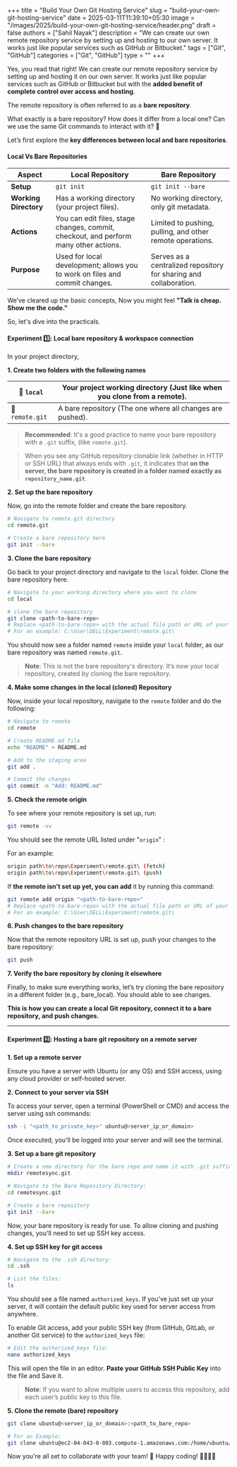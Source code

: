 +++
title = "Build Your Own Git Hosting Service"
slug = "build-your-own-git-hosting-service"
date = 2025-03-11T11:39:10+05:30
image = "/images/2025/build-your-own-git-hosting-service/header.png"
draft = false
authors = ["Sahil Nayak"]
description = "We can create our own remote repository service by setting up and hosting to our own server. It works just like popular services such as GitHub or Bitbucket."
tags = ["Git", "GitHub"]
categories = ["Git", "GitHub"]
type = ""
+++

Yes, you read that right! We can create our remote repository service by setting up and hosting it on our own server. It works just like popular services such as GitHub or Bitbucket but with the **added benefit of complete control over access and hosting**.

The remote repository is often referred to as a **bare repository**.

What exactly is a bare repository? How does it differ from a local one? Can we use the same Git commands to interact with it? 🤔

Let’s first explore the **key differences between local and bare repositories**.

#### Local Vs Bare Repositories

| **Aspect**            | **Local Repository**                                                                 | **Bare Repository**                                               |
| --------------------- | ------------------------------------------------------------------------------------ | ----------------------------------------------------------------- |
| **Setup**             | `git init`                                                                           | `git init --bare`                                                 |
| **Working Directory** | Has a working directory (your project files).                                        | No working directory, only git metadata.                          |
| **Actions**           | You can edit files, stage changes, commit, checkout, and perform many other actions. | Limited to pushing, pulling, and other remote operations.         |
| **Purpose**           | Used for local development; allows you to work on files and commit changes.          | Serves as a centralized repository for sharing and collaboration. |

We’ve cleared up the basic concepts, Now you might feel **"Talk is cheap. Show me the code."**

So, let's dive into the practicals.

#### Experiment 1️⃣: Local bare repository & workspace connection

In your project directory,

**1. Create two folders with the following names**

| 📂 `local`      | Your project working directory (Just like when you clone from a remote). |
| --------------- | ------------------------------------------------------------------------ |
| 📂 `remote.git` | A bare repository (The one where all changes are pushed).                |

> **Recommended**: It's a good practice to name your bare repository with a `.git` suffix, (like `remote.git`).

> When you see any GitHub repository clonable link (whether in HTTP or SSH URL) that always ends with `.git`, it indicates that **on the server, the bare repository is created in a folder named exactly as `repository_name.git`**.

**2. Set up the bare repository**

Now, go into the remote folder and create the bare repository.

```bash
# Navigate to remote.git directory
cd remote.git

# Create a bare repository here
git init --bare
```

**3. Clone the bare repository**

Go back to your project directory and navigate to the `local` folder. Clone the bare repository here.

```bash
# Navigate to your working directory where you want to clone
cd local

# clone the bare repository
git clone <path-to-bare-repo>
# Replace <path-to-bare-repo> with the actual file path or URL of your bare repository.
# For an example: C:\User\DELL\Experiment\remote.git\
```

You should now see a folder named `remote` inside your `local` folder, as our bare repository was named `remote.git`.

> **Note**: This is not the bare repository's directory. It’s now your local repository, created by cloning the bare repository.

**4. Make some changes in the local (cloned) Repository**

Now, inside your local repository, navigate to the `remote` folder and do the following:

```bash
# Navigate to remote
cd remote

# Create README.md file
echo "README" > README.md

# Add to the staging area
git add .

# Commit the changes
git commit -m "Add: README.md"
```

**5. Check the remote origin**

To see where your remote repository is set up, run:

```bash
git remote -vv
```

You should see the remote URL listed under "`origin`" :

For an example:

```bash
origin path\to\repo\Experiment\remote.git\ (fetch)
origin path\to\repo\Experiment\remote.git\ (push)
```

If **the remote isn't set up yet, you can add** it by running this command:

```bash
git remote add origin "<path-to-bare-repo>"
# Replace <path-to-bare-repo> with the actual file path or URL of your bare repository.
# For an example: C:\User\DELL\Experiment\remote.git\
```

**6. Push changes to the bare repository**

Now that the remote repository URL is set up, push your changes to the bare repository:

```bash
git push
```

**7. Verify the bare repository by cloning it elsewhere**

Finally, to make sure everything works, let’s try cloning the bare repository in a different folder (e.g., bare_local). You should able to see changes.

**This is how you can create a local Git repository, connect it to a bare repository, and push changes.**

---

#### Experiment 2️⃣: Hosting a bare git repository on a remote server

**1. Set up a remote server**

Ensure you have a server with Ubuntu (or any OS) and SSH access, using any cloud provider or self-hosted server.

**2. Connect to your server via SSH**

To access your server, open a terminal (PowerShell or CMD) and access the server using ssh commands:

```bash
ssh -i "<path_to_private_key>" ubuntu@<server_ip_or_domain>
```

Once executed, you’ll be logged into your server and will see the terminal.

**3. Set up a bare git repository**

```bash
# Create a new directory for the bare repo and name it with .git suffix
mkdir remotesync.git

# Navigate to the Bare Repository Directory:
cd remotesync.git

# Create a bare repository
git init --bare
```

Now, your bare repository is ready for use. To allow cloning and pushing changes, you'll need to set up SSH key access.

**4. Set up SSH key for git access**

```bash
# Navigate to the .ssh directory:
cd .ssh

# List the files:
ls
```

You should see a file named `authorized_keys`. If you’ve just set up your server, it will contain the default public key used for server access from anywhere.

To enable Git access, add your public SSH key (from GitHub, GitLab, or another Git service) to the `authorized_keys` file:

```bash
# Edit the authorized_keys file:
nano authorized_keys
```

This will open the file in an editor. **Paste your GitHub SSH Public Key** into the file and Save it.

> **Note**: If you want to allow multiple users to access this repository, add each user’s public key to this file.

**5. Clone the remote (bare) repository**

```bash
git clone ubuntu@<server_ip_or_domain>:<path_to_bare_repo>

# For an Example:
git clone ubuntu@ec2-04-043-0-003.compute-1.amazonaws.com:/home/ubuntu/remotesync.git
```

Now you're all set to collaborate with your team! 🚀 Happy coding! 👨‍💻👩‍💻

